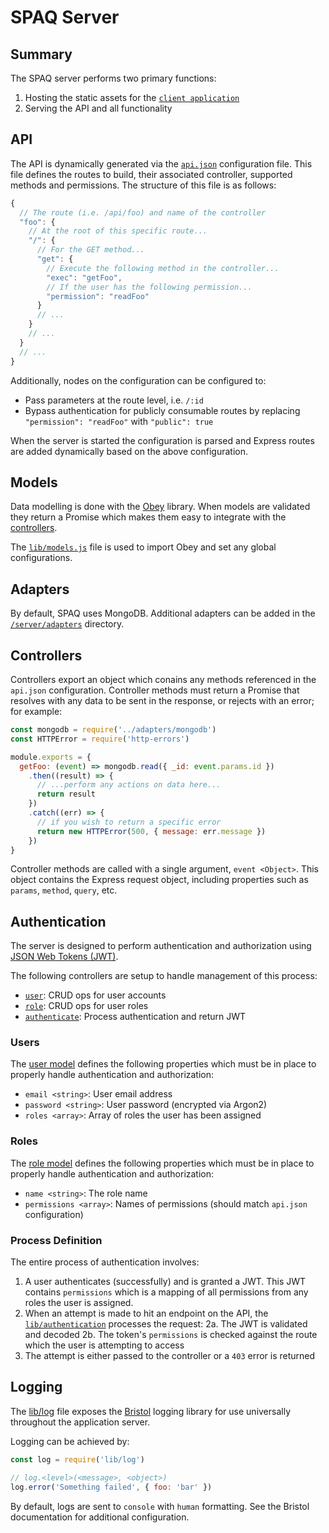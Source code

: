 # SPAQ Server

## Summary

The SPAQ server performs two primary functions:

1. Hosting the static assets for the [`client application`](../client)
2. Serving the API and all functionality

## API

The API is dynamically generated via the [`api.json`](./api.json) configuration file. This file defines the routes to build, their associated controller, supported methods and permissions. The structure of this file is as follows:

```javascript
{
  // The route (i.e. /api/foo) and name of the controller
  "foo": {
    // At the root of this specific route...
    "/": {
      // For the GET method...
      "get": {
        // Execute the following method in the controller...
        "exec": "getFoo",
        // If the user has the following permission...
        "permission": "readFoo"
      }
      // ...
    }
    // ...
  }
  // ...
}
```

Additionally, nodes on the configuration can be configured to:

* Pass parameters at the route level, i.e. `/:id`
* Bypass authentication for publicly consumable routes by replacing `"permission": "readFoo"` with `"public": true`

When the server is started the configuration is parsed and Express routes are added dynamically based on the above configuration.

## Models

Data modelling is done with the [Obey](https://github.com/TechnologyAdvice/obey) library. When models are validated they return a Promise which makes them easy to integrate with the [controllers](#controllers).

The [`lib/models.js`](/server/lib/models.js) file is used to import Obey and set any global configurations.

## Adapters

By default, SPAQ uses MongoDB. Additional adapters can be added in the [`/server/adapters`](/server/adapters) directory.

## Controllers

Controllers export an object which conains any methods referenced in the `api.json` configuration. Controller methods must return a Promise that resolves with any data to be sent in the response, or rejects with an error; for example:

```javascript
const mongodb = require('../adapters/mongodb')
const HTTPError = require('http-errors')

module.exports = {
  getFoo: (event) => mongodb.read({ _id: event.params.id })
    .then((result) => {
      // ...perform any actions on data here...
      return result
    })
    .catch((err) => {
      // if you wish to return a specific error
      return new HTTPError(500, { message: err.message })
    })
}
```

Controller methods are called with a single argument, `event <Object>`. This object contains the Express request object, including properties such as `params`, `method`, `query`, etc.

## Authentication

The server is designed to perform authentication and authorization using [JSON Web Tokens (JWT)](https://jwt.io/).

The following controllers are setup to handle management of this process:

* [`user`](/server/controllers/user.js): CRUD ops for user accounts
* [`role`](/server/controllers/role.js): CRUD ops for user roles
* [`authenticate`](/server/controllers/authenticate.js): Process authentication and return JWT

### Users

The [user model](/server/models/user.js) defines the following properties which must be in place to properly handle authentication and authorization:

* `email <string>`: User email address
* `password <string>`: User password (encrypted via Argon2)
* `roles <array>`: Array of roles the user has been assigned

### Roles

The [role model](/server/models/role.js) defines the following properties which must be in place to properly handle authentication and authorization:

* `name <string>`: The role name
* `permissions <array>`: Names of permissions (should match `api.json` configuration)

### Process Definition

The entire process of authentication involves:

1. A user authenticates (successfully) and is granted a JWT. This JWT contains `permissions` which is a mapping of all permissions from any roles the user is assigned.
2. When an attempt is made to hit an endpoint on the API, the [`lib/authentication`](/server/lib/authentication.js) processes the request:
  2a. The JWT is validated and decoded
  2b. The token's `permissions` is checked against the route which the user is attempting to access
3. The attempt is either passed to the controller or a `403` error is returned

## Logging

The [lib/log](/server/lib/log.js) file exposes the [Bristol](https://github.com/TomFrost/Bristol) logging library for use universally throughout the application server.

Logging can be achieved by:

```javascript
const log = require('lib/log')

// log.<level>(<message>, <object>)
log.error('Something failed', { foo: 'bar' })
```

By default, logs are sent to `console` with `human` formatting. See the Bristol documentation for additional configuration.